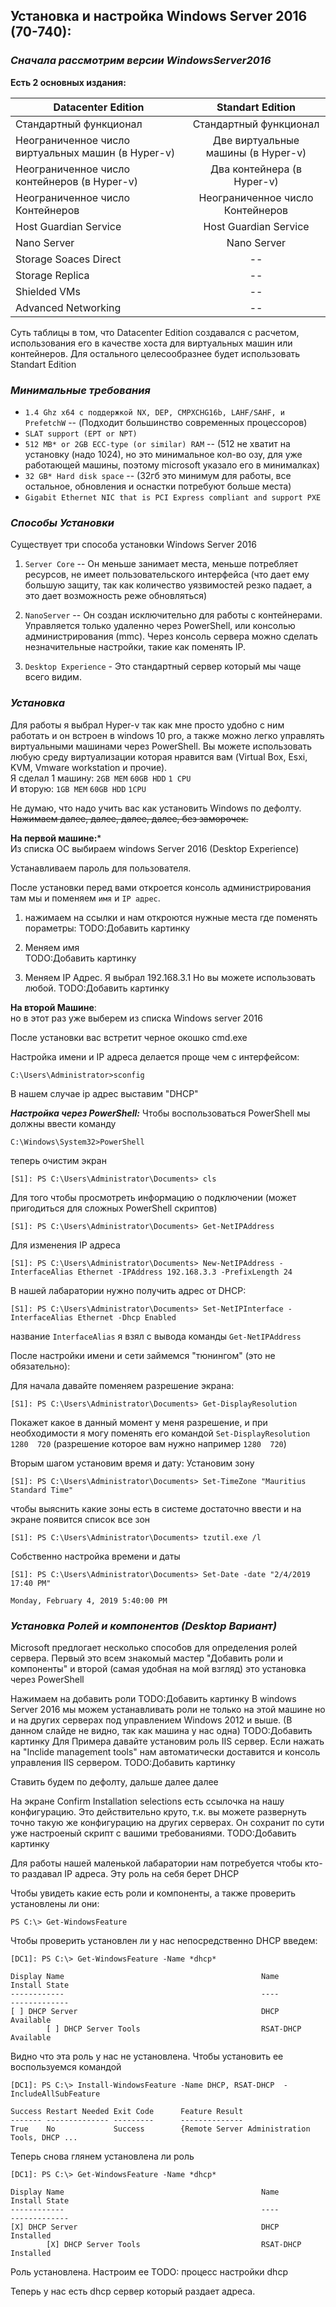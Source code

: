 ## Установка и настройка Windows Server 2016 (70-740):

### _Сначала рассмотрим версии WindowsServer2016_

**Есть 2 основных издания:**

| Datacenter Edition | Standart Edition |
|----------------|:---------:|
| Стандартный функционал | Стандартный функционал |
| Неограниченное число виртуальных машин (в Hyper-v) | Две виртуальные машины (в Hyper-v) |
| Неограниченное число контейнеров (в Hyper-v) | Два контейнера (в Hyper-v) |
| Неограниченное число Контейнеров | Неограниченное число Контейнеров |
| Host Guardian Service | Host Guardian Service |
| Nano Server | Nano Server |
| Storage Soaces Direct | -- |
| Storage Replica | -- |
| Shielded VMs | -- |
| Advanced Networking | -- |

Суть таблицы в том, что Datacenter Edition создавался с расчетом, использования его в качестве хоста для виртуальных машин или контейнеров.
Для остального целесообразнее будет использовать Standart Edition

### _Минимальные требования_

* `1.4 Ghz x64 с поддержкой NX, DEP, CMPXCHG16b, LAHF/SAHF, и PrefetchW` -- (Подходит большинство современных процессоров)    
* `SLAT support (EPT or NPT)`    
* `512 MB* or 2GB ECC-type (or similar) RAM` -- (512 не хватит на установку (надо 1024), но это минимальное кол-во озу, для уже работающей машины, поэтому microsoft указало его в минималках)    
* `32 GB* Hard disk space` -- (32гб это минимум для работы, все остальное, обновления и оснастки потребуют больше места)     
* `Gigabit Ethernet NIC that is PCI Express compliant and support PXE`

### _Способы Установки_

Существует три способа установки Windows Server 2016    
1) `Server Core` -- Он меньше занимает места, меньше потребляет ресурсов, не имеет пользовательского интерфейса (что дает ему большую защиту, так как количество уязвимостей резко падает, а это дает возможность реже обновляться)

2) `NanoServer` -- Он cоздан исключительно для работы с контейнерами. Управляется только удаленно через PowerShell, или консолью администрирования (mmc). Через консоль сервера можно сделать незначительные настройки, такие как поменять IP.

3) `Desktop Experience` - Это стандартный сервер который мы чаще всего видим.

### _Установка_

Для работы я выбрал Hyper-v так как мне просто удобно с ним работать и он встроен в windows 10 pro, а также можно легко управлять виртуальными машинами через PowerShell. Вы можете использовать любую среду виртуализации которая нравится вам (Virtual Box, Esxi, KVM, Vmware workstation и прочие).    
Я сделал 1 машину:
`2GB MEM`
`60GB HDD`
`1 CPU`    
И вторую:
`1GB MEM`
`60GB HDD`
`1CPU`

Не думаю, что надо учить вас как установить Windows по дефолту.    
~~Нажимаем далее, далее, далее, далее, без заморочек.~~    

**На первой машине:***    
Из списка ОС выбираем windows Server 2016 (Desktop Experience)


Устанавливаем пароль для пользователя.

После установки перед вами откроется консоль администрирования там мы и поменяем `имя` и `IP адрес`.


1) нажимаем на ссылки и нам откроются нужные места где поменять пораметры:
TODO:Добавить картинку
2) Меняем имя    
TODO:Добавить картинку

3) Меняем IP Адрес. Я выбрал 192.168.3.1 Но вы можете использовать любой.
TODO:Добавить картинку

**На второй Машине**:    
но в этот раз уже выберем из списка Windows server 2016

После установки вас встретит черное окошко cmd.exe

Настройка имени и IP адреса делается проще чем с интерфейсом:

````
C:\Users\Administrator>sconfig
````
В нашем случае ip адрес выставим "DHCP"

***Настройка через PowerShell:***
Чтобы воспользоваться PowerShell мы должны ввести команду
```
C:\Windows\System32>PowerShell
```
теперь очистим экран
```
[S1]: PS C:\Users\Administrator\Documents> cls
```

Для того чтобы просмотреть информацию о подключении (может пригодиться для сложных PowerShell скриптов)
```
[S1]: PS C:\Users\Administrator\Documents> Get-NetIPAddress
```
Для изменения IP адреса
```
[S1]: PS C:\Users\Administrator\Documents> New-NetIPAddress -InterfaceAlias Ethernet -IPAddress 192.168.3.3 -PrefixLength 24
```
В нашей лабаратории нужно получить адрес от DHCP:
```
[S1]: PS C:\Users\Administrator\Documents> Set-NetIPInterface -InterfaceAlias Ethernet -Dhcp Enabled
```
название `InterfaceAlias` я взял с вывода команды `Get-NetIPAddress`

После настройки имени и сети займемся "тюнингом" (это не обязательно):

Для начала давайте поменяем разрешение экрана:
```
[S1]: PS C:\Users\Administrator\Documents> Get-DisplayResolution
```
Покажет какое в данный момент у меня разрешение, и при необходимости я могу поменять его командой `Set-DisplayResolution 1280  720` (разрешение которое вам нужно например `1280  720`)

Вторым шагом установим время и дату:
Установим зону
```
[S1]: PS C:\Users\Administrator\Documents> Set-TimeZone "Mauritius Standard Time"
```
чтобы выяснить какие зоны есть в системе достаточно ввести и на экране появится список все зон
```
[S1]: PS C:\Users\Administrator\Documents> tzutil.exe /l
```
Собственно настройка времени и даты
```
[S1]: PS C:\Users\Administrator\Documents> Set-Date -date "2/4/2019 17:40 PM"

Monday, February 4, 2019 5:40:00 PM
```



### _Установка Ролей и компонентов (Desktop Вариант)_

Microsoft предлогает несколько способов для определения ролей сервера. Первый это всем знакомый мастер "Добавить роли и компоненты" и второй (самая удобная на мой взгляд) это установка через PowerShell

Нажимаем на добавить роли
TODO:Добавить картинку
В windows Server 2016 мы можем устанавливать роли не только на этой машине но и на других серверах под управлением Windows 2012 и выше. (В данном слайде не видно, так как машина у нас одна)
TODO:Добавить картинку
Для Примера давайте установим роль IIS сервер. Если нажать на "Inclide management tools" нам автоматически доставится и консоль управления IIS сервером.
TODO:Добавить картинку

Ставить будем по дефолту, дальше далее далее

На экране Confirm Installation selections есть ссылочка на нашу конфигурацию. Это действительно круто, т.к. вы можете развернуть точно такую же конфигурацию на других серверах. Он сохранит по сути уже настроеный скрипт с вашими требованиями.
TODO:Добавить картинку


Для работы нашей маленькой лабаратории нам потребуется чтобы кто-то раздавал IP адреса. Эту роль на себя берет DHCP

Чтобы увидеть какие есть роли и компоненты, а также проверить установлены ли они:

```
PS C:\> Get-WindowsFeature

```

Чтобы проверить установлен ли у нас непосредственно DHCP введем:

```
[DC1]: PS C:\> Get-WindowsFeature -Name *dhcp*

Display Name                                            Name                       Install State
------------                                            ----                       -------------
[ ] DHCP Server                                         DHCP                           Available
        [ ] DHCP Server Tools                           RSAT-DHCP                      Available
```
Видно что эта роль у нас не установлена.
Чтобы установить ее воспользуемся командой
```
[DC1]: PS C:\> Install-WindowsFeature -Name DHCP, RSAT-DHCP  -IncludeAllSubFeature

Success Restart Needed Exit Code      Feature Result
------- -------------- ---------      --------------
True    No             Success        {Remote Server Administration Tools, DHCP ...
```
Теперь снова глянем установлена ли роль

```
[DC1]: PS C:\> Get-WindowsFeature -Name *dhcp*

Display Name                                            Name                       Install State
------------                                            ----                       -------------
[X] DHCP Server                                         DHCP                           Installed
        [X] DHCP Server Tools                           RSAT-DHCP                      Installed
```
Роль установлена. Настроим ее
TODO: процесс настройки dhcp

Теперь у нас есть dhcp сервер который раздает адреса.
